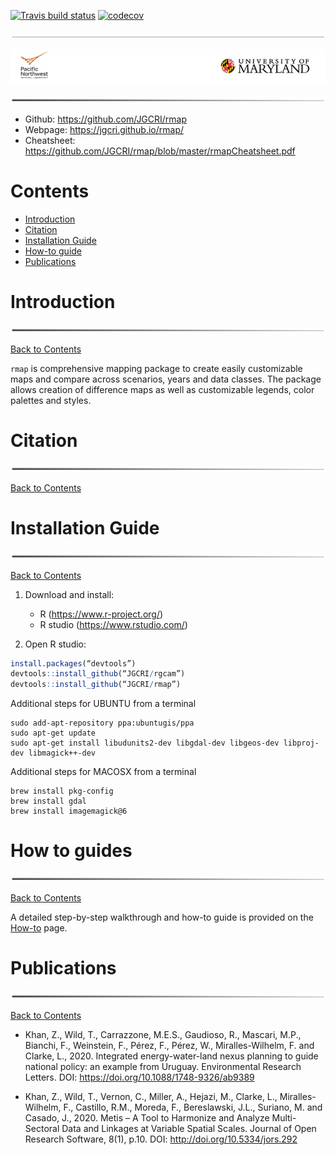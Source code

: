 <!-- badges: start -->
  [![Travis build status](https://travis-ci.org/JGCRI/rmap.svg?branch=master)](https://travis-ci.org/JGCRI/rmap)
  [![codecov](https://codecov.io/gh/JGCRI/rmap/branch/master/graph/badge.svg?token=XQ913U4IYM)](https://codecov.io/gh/JGCRI/rmap)
  <!-- badges: end -->

<p align="center"> <img src="READMEfigs/rmapHeaderThin.PNG"></p>
<p align="center"> <img src="READMEfigs/pnnlUMDLogos.PNG"></p>
<p align="center"> <img src="READMEfigs/rmapHeaderThick.PNG"></p>

- Github: https://github.com/JGCRI/rmap
- Webpage: https://jgcri.github.io/rmap/
- Cheatsheet: https://github.com/JGCRI/rmap/blob/master/rmapCheatsheet.pdf

<!-- ------------------------>
<!-- ------------------------>
# <a name="Contents"></a>Contents
<!-- ------------------------>
<!-- ------------------------>

- [Introduction](#Introduction)
- [Citation](#Citation)
- [Installation Guide](#InstallGuide)
- [How-to guide](#howto) 
- [Publications](#Publications)

  
<!-- ------------------------>
<!-- ------------------------>
# <a name="Introduction"></a>Introduction
<p align="center"> <img src="READMEfigs/rmapHeaderThick.PNG"></p>
<!-- ------------------------>
<!-- ------------------------>

[Back to Contents](#Contents)

`rmap` is comprehensive mapping package to create easily customizable maps and compare across scenarios, years and data classes. The package allows creation of difference maps as well as customizable legends, color palettes and styles.


<!-- ------------------------>
<!-- ------------------------>
# <a name="Citation"></a>Citation
<p align="center"> <img src="READMEfigs/rmapHeaderThick.PNG"></p>
<!-- ------------------------>
<!-- ------------------------>

[Back to Contents](#Contents)


<!-- ------------------------>
<!-- ------------------------>
# <a name="InstallGuide"></a>Installation Guide
<p align="center"> <img src="READMEfigs/rmapHeaderThick.PNG"></p>
<!-- ------------------------>
<!-- ------------------------>

[Back to Contents](#Contents)

1. Download and install:
    - R (https://www.r-project.org/)
    - R studio (https://www.rstudio.com/)  
    
    
2. Open R studio:

```r
install.packages(“devtools”)
devtools::install_github(“JGCRI/rgcam”)
devtools::install_github(“JGCRI/rmap”)
```

Additional steps for UBUNTU from a terminal
```
sudo add-apt-repository ppa:ubuntugis/ppa
sudo apt-get update
sudo apt-get install libudunits2-dev libgdal-dev libgeos-dev libproj-dev libmagick++-dev
```

Additional steps for MACOSX from a terminal
```
brew install pkg-config
brew install gdal
brew install imagemagick@6
```

<!-- ------------------------>
<!-- ------------------------>
# <a name="keyfunctions"></a> How to guides
<p align="center"> <img src="READMEfigs/rmapHeaderThick.PNG"></p>
<!-- ------------------------>
<!-- ------------------------>

[Back to Contents](#Contents)

A detailed step-by-step walkthrough and how-to guide is provided on the [How-to](https://jgcri.github.io/rmap/articles/vignette_map.html) page. 


<!-- ------------------------>
<!-- ------------------------>
# <a name="Publications"></a>Publications
<p align="center"> <img src="READMEfigs/rmapHeaderThick.PNG"></p>
<!-- ------------------------>
<!-- ------------------------>

[Back to Contents](#Contents)

- Khan, Z., Wild, T., Carrazzone, M.E.S., Gaudioso, R., Mascari, M.P., Bianchi, F., Weinstein, F., Pérez, F., Pérez, W., Miralles-Wilhelm, F. and Clarke, L., 2020. Integrated energy-water-land nexus planning to guide national policy: an example from Uruguay. Environmental Research Letters. DOI: https://doi.org/10.1088/1748-9326/ab9389

- Khan, Z., Wild, T., Vernon, C., Miller, A., Hejazi, M., Clarke, L., Miralles-Wilhelm, F., Castillo, R.M., Moreda, F., Bereslawski, J.L., Suriano, M. and Casado, J., 2020. Metis – A Tool to Harmonize and Analyze Multi-Sectoral Data and Linkages at Variable Spatial Scales. Journal of Open Research Software, 8(1), p.10. DOI: http://doi.org/10.5334/jors.292

  
